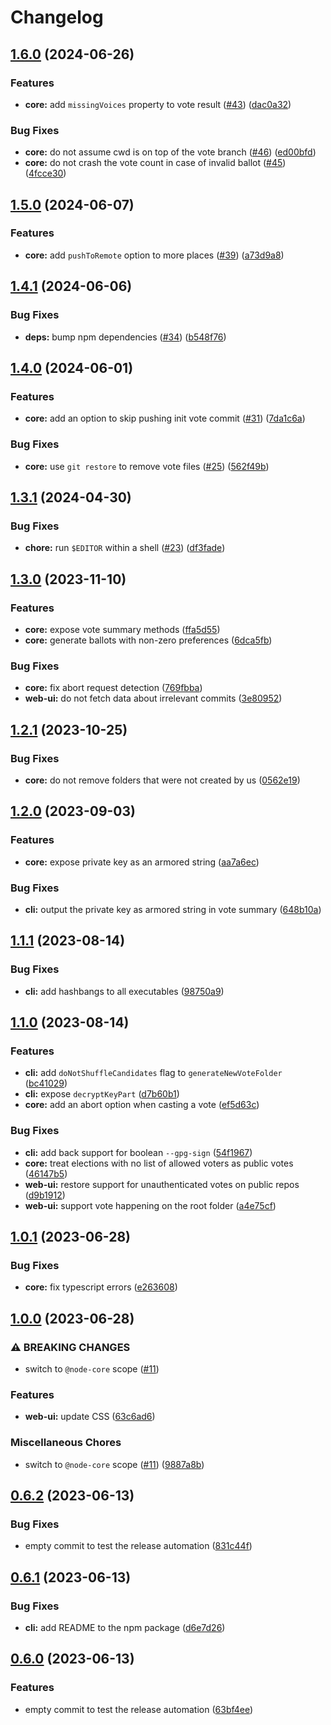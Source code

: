 # Changelog

## [1.6.0](https://github.com/nodejs/caritat/compare/v1.5.0...v1.6.0) (2024-06-26)


### Features

* **core:** add `missingVoices` property to vote result ([#43](https://github.com/nodejs/caritat/issues/43)) ([dac0a32](https://github.com/nodejs/caritat/commit/dac0a324f29f6c069d4fcfed172f83ea12233087))


### Bug Fixes

* **core:** do not assume cwd is on top of the vote branch ([#46](https://github.com/nodejs/caritat/issues/46)) ([ed00bfd](https://github.com/nodejs/caritat/commit/ed00bfddc3776cf235fed80669c429e8a3aebfe9))
* **core:** do not crash the vote count in case of invalid ballot ([#45](https://github.com/nodejs/caritat/issues/45)) ([4fcce30](https://github.com/nodejs/caritat/commit/4fcce30cd050e4ba2f27e86f21ed7dda2ae56f78))

## [1.5.0](https://github.com/nodejs/caritat/compare/v1.4.1...v1.5.0) (2024-06-07)


### Features

* **core:** add `pushToRemote` option to more places ([#39](https://github.com/nodejs/caritat/issues/39)) ([a73d9a8](https://github.com/nodejs/caritat/commit/a73d9a836378ba530ea48f7db15ea657ec0b683c))

## [1.4.1](https://github.com/nodejs/caritat/compare/v1.4.0...v1.4.1) (2024-06-06)


### Bug Fixes

* **deps:** bump npm dependencies ([#34](https://github.com/nodejs/caritat/issues/34)) ([b548f76](https://github.com/nodejs/caritat/commit/b548f7692bad85b15ba3f747578dc410abfdc808))

## [1.4.0](https://github.com/nodejs/caritat/compare/v1.3.1...v1.4.0) (2024-06-01)


### Features

* **core:** add an option to skip pushing init vote commit ([#31](https://github.com/nodejs/caritat/issues/31)) ([7da1c6a](https://github.com/nodejs/caritat/commit/7da1c6a29fba9daf43ab08a5d5af1b5d105fb7aa))


### Bug Fixes

* **core:** use `git restore` to remove vote files ([#25](https://github.com/nodejs/caritat/issues/25)) ([562f49b](https://github.com/nodejs/caritat/commit/562f49bbc4e9612a065eef1f7525839ed5c1ce4a))

## [1.3.1](https://github.com/nodejs/caritat/compare/v1.3.0...v1.3.1) (2024-04-30)


### Bug Fixes

* **chore:** run `$EDITOR` within a shell ([#23](https://github.com/nodejs/caritat/issues/23)) ([df3fade](https://github.com/nodejs/caritat/commit/df3fade69edafb7c34ec5f3709c8769a89401c62))

## [1.3.0](https://github.com/nodejs/caritat/compare/v1.2.1...v1.3.0) (2023-11-10)


### Features

* **core:** expose vote summary methods ([ffa5d55](https://github.com/nodejs/caritat/commit/ffa5d556376b464743359ca3d35be1c6d0e7dc3e))
* **core:** generate ballots with non-zero preferences ([6dca5fb](https://github.com/nodejs/caritat/commit/6dca5fb6a50228d2ca8b6b52b58f423ece5f5534))


### Bug Fixes

* **core:** fix abort request detection ([769fbba](https://github.com/nodejs/caritat/commit/769fbbadf01e481a1977aebe1be6da084b58edf8))
* **web-ui:** do not fetch data about irrelevant commits ([3e80952](https://github.com/nodejs/caritat/commit/3e80952a0cffa16ee9374238ec60692bb5b0d640))

## [1.2.1](https://github.com/nodejs/caritat/compare/v1.2.0...v1.2.1) (2023-10-25)


### Bug Fixes

* **core:** do not remove folders that were not created by us ([0562e19](https://github.com/nodejs/caritat/commit/0562e197a3a378d96a0a67111cba5db83cb1e396))

## [1.2.0](https://github.com/nodejs/caritat/compare/v1.1.1...v1.2.0) (2023-09-03)


### Features

* **core:** expose private key as an armored string ([aa7a6ec](https://github.com/nodejs/caritat/commit/aa7a6ec9d3dea44576d66a6221eafa5e351c83db))


### Bug Fixes

* **cli:** output the private key as armored string in vote summary ([648b10a](https://github.com/nodejs/caritat/commit/648b10a46ef72d6b5680d8cb3648f8b448305bd1))

## [1.1.1](https://github.com/nodejs/caritat/compare/v1.1.0...v1.1.1) (2023-08-14)


### Bug Fixes

* **cli:** add hashbangs to all executables ([98750a9](https://github.com/nodejs/caritat/commit/98750a90ffef8330be5f143a2fa98fb6ed49ba11))

## [1.1.0](https://github.com/nodejs/caritat/compare/v1.0.1...v1.1.0) (2023-08-14)


### Features

* **cli:** add `doNotShuffleCandidates` flag to `generateNewVoteFolder` ([bc41029](https://github.com/nodejs/caritat/commit/bc4102991ac4de222c57a44deefd367434b4fd19))
* **cli:** expose `decryptKeyPart` ([d7b60b1](https://github.com/nodejs/caritat/commit/d7b60b1d140d7e9f0dec5e356987727d8ac0388c))
* **core:** add an abort option when casting a vote ([ef5d63c](https://github.com/nodejs/caritat/commit/ef5d63c78dc9e1733f348e4a062ab7483dd7233e))


### Bug Fixes

* **cli:** add back support for boolean `--gpg-sign` ([54f1967](https://github.com/nodejs/caritat/commit/54f19675c6fee1c4c626c5416c204f53af17cf02))
* **core:** treat elections with no list of allowed voters as public votes ([46147b5](https://github.com/nodejs/caritat/commit/46147b58ecb0ce12d9acd5423234d2c259caacd5))
* **web-ui:** restore support for unauthenticated votes on public repos ([d9b1912](https://github.com/nodejs/caritat/commit/d9b19127f1f828777b54d330f8e767f862fd706c))
* **web-ui:** support vote happening on the root folder ([a4e75cf](https://github.com/nodejs/caritat/commit/a4e75cf2725d7ea30b0073e11ba2581d87c39bbc))

## [1.0.1](https://github.com/nodejs/caritat/compare/v1.0.0...v1.0.1) (2023-06-28)


### Bug Fixes

* **core:** fix typescript errors ([e263608](https://github.com/nodejs/caritat/commit/e2636089270e8d822b2aea4e5da3e03bf0d3bc2a))

## [1.0.0](https://github.com/nodejs/caritat/compare/v0.6.2...v1.0.0) (2023-06-28)


### ⚠ BREAKING CHANGES

* switch to `@node-core` scope ([#11](https://github.com/nodejs/caritat/issues/11))

### Features

* **web-ui:** update CSS ([63c6ad6](https://github.com/nodejs/caritat/commit/63c6ad6e471088c3c563a8aab1687d2bc87fca1e))


### Miscellaneous Chores

* switch to `@node-core` scope ([#11](https://github.com/nodejs/caritat/issues/11)) ([9887a8b](https://github.com/nodejs/caritat/commit/9887a8b089ce930b2920bd7e1f78e4210491d16f))

## [0.6.2](https://github.com/aduh95/caritat/compare/v0.6.1...v0.6.2) (2023-06-13)


### Bug Fixes

* empty commit to test the release automation ([831c44f](https://github.com/aduh95/caritat/commit/831c44fc364acf087fa51b5e25c835baded4db52))

## [0.6.1](https://github.com/aduh95/caritat/compare/v0.6.0...v0.6.1) (2023-06-13)


### Bug Fixes

* **cli:** add README to the npm package ([d6e7d26](https://github.com/aduh95/caritat/commit/d6e7d2689ec13feaf326a6d3477fcbd304386f3e))

## [0.6.0](https://github.com/aduh95/caritat/compare/v0.5.1...v0.6.0) (2023-06-13)


### Features

* empty commit to test the release automation ([63bf4ee](https://github.com/aduh95/caritat/commit/63bf4ee931f06a957f5ce7dbac9099016fb0cb5b))
